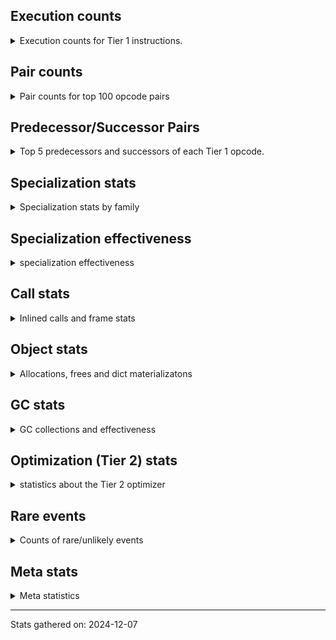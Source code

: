 ## Execution counts

<details>
<summary> Execution counts for Tier 1 instructions. </summary>


The "miss ratio" column shows the percentage of times the instruction
executed that it deoptimized. When this happens, the base unspecialized
instruction is not counted.

<table>
<thead>
<tr>
<th align="left">Name</th>
<th align="right">Base Count</th>
<th align="right">Head Count</th>
<th align="right">Change</th>
</tr>
</thead>
<tbody>
<tr>
<td align="left">LOAD_SUPER_ATTR</td>
<td align="right">6</td>
<td align="right">66</td>
<td align="right">1,000.0%</td>
</tr>
<tr>
<td align="left">LOAD_GLOBAL</td>
<td align="right">574</td>
<td align="right">2,032</td>
<td align="right">254.0%</td>
</tr>
<tr>
<td align="left">CALL_KW</td>
<td align="right">20</td>
<td align="right">60</td>
<td align="right">200.0%</td>
</tr>
<tr>
<td align="left">LOAD_SUPER_ATTR_ATTR</td>
<td align="right">254</td>
<td align="right">126</td>
<td align="right">-50.4%</td>
</tr>
<tr>
<td align="left">STORE_ATTR_SLOT</td>
<td align="right">12,407</td>
<td align="right">6,159</td>
<td align="right">-50.4%</td>
</tr>
<tr>
<td align="left">LOAD_ATTR_METHOD_LAZY_DICT</td>
<td align="right">9,464</td>
<td align="right">4,728</td>
<td align="right">-50.0%</td>
</tr>
<tr>
<td align="left">TO_BOOL_NONE</td>
<td align="right">383,946</td>
<td align="right">191,870</td>
<td align="right">-50.0%</td>
</tr>
<tr>
<td align="left">LOAD_ATTR_NONDESCRIPTOR_WITH_VALUES</td>
<td align="right">1,919</td>
<td align="right">959</td>
<td align="right">-50.0%</td>
</tr>
<tr>
<td align="left">CALL_BOUND_METHOD_EXACT_ARGS</td>
<td align="right">3,967,135</td>
<td align="right">1,982,851</td>
<td align="right">-50.0%</td>
</tr>
<tr>
<td align="left">UNPACK_SEQUENCE_LIST</td>
<td align="right">4,223</td>
<td align="right">2,111</td>
<td align="right">-50.0%</td>
</tr>
<tr>
<td align="left">TO_BOOL_ALWAYS_TRUE</td>
<td align="right">2,349,207</td>
<td align="right">1,174,551</td>
<td align="right">-50.0%</td>
</tr>
<tr>
<td align="left">LOAD_ATTR_SLOT</td>
<td align="right">6,236,801</td>
<td align="right">3,118,339</td>
<td align="right">-50.0%</td>
</tr>
<tr>
<td align="left">BINARY_OP_ADD_UNICODE</td>
<td align="right">2,785,401</td>
<td align="right">1,392,697</td>
<td align="right">-50.0%</td>
</tr>
<tr>
<td align="left">FOR_ITER_GEN</td>
<td align="right">1,106,815</td>
<td align="right">553,407</td>
<td align="right">-50.0%</td>
</tr>
<tr>
<td align="left">CONVERT_VALUE</td>
<td align="right">713,216</td>
<td align="right">356,608</td>
<td align="right">-50.0%</td>
</tr>
<tr>
<td align="left">END_FOR</td>
<td align="right">128</td>
<td align="right">64</td>
<td align="right">-50.0%</td>
</tr>
<tr>
<td align="left">LOAD_ATTR_PROPERTY</td>
<td align="right">3,928,968</td>
<td align="right">1,964,488</td>
<td align="right">-50.0%</td>
</tr>
<tr>
<td align="left">YIELD_VALUE</td>
<td align="right">1,106,692</td>
<td align="right">553,348</td>
<td align="right">-50.0%</td>
</tr>
<tr>
<td align="left">FORMAT_SIMPLE</td>
<td align="right">713,220</td>
<td align="right">356,612</td>
<td align="right">-50.0%</td>
</tr>
<tr>
<td align="left">BUILD_STRING</td>
<td align="right">356,610</td>
<td align="right">178,306</td>
<td align="right">-50.0%</td>
</tr>
<tr>
<td align="left">CALL_KW_PY</td>
<td align="right">399,491</td>
<td align="right">199,747</td>
<td align="right">-50.0%</td>
</tr>
<tr>
<td align="left">LOAD_FAST_CHECK</td>
<td align="right">1,110,029</td>
<td align="right">555,021</td>
<td align="right">-50.0%</td>
</tr>
<tr>
<td align="left">CALL_METHOD_DESCRIPTOR_O</td>
<td align="right">3,211,195</td>
<td align="right">1,605,648</td>
<td align="right">-50.0%</td>
</tr>
<tr>
<td align="left">SWAP</td>
<td align="right">3,538,180</td>
<td align="right">1,769,156</td>
<td align="right">-50.0%</td>
</tr>
<tr>
<td align="left">CALL_METHOD_DESCRIPTOR_NOARGS</td>
<td align="right">1,700,035</td>
<td align="right">850,050</td>
<td align="right">-50.0%</td>
</tr>
<tr>
<td align="left">BUILD_MAP</td>
<td align="right">1,217,587</td>
<td align="right">608,819</td>
<td align="right">-50.0%</td>
</tr>
<tr>
<td align="left">POP_JUMP_IF_TRUE</td>
<td align="right">16,838,514</td>
<td align="right">8,419,633</td>
<td align="right">-50.0%</td>
</tr>
<tr>
<td align="left">CONTAINS_OP_SET</td>
<td align="right">6,090,906</td>
<td align="right">3,045,594</td>
<td align="right">-50.0%</td>
</tr>
<tr>
<td align="left">BINARY_SUBSCR_DICT</td>
<td align="right">16,024,802</td>
<td align="right">8,012,794</td>
<td align="right">-50.0%</td>
</tr>
<tr>
<td align="left">COMPARE_OP_INT</td>
<td align="right">14,927,634</td>
<td align="right">7,464,209</td>
<td align="right">-50.0%</td>
</tr>
<tr>
<td align="left">STORE_SUBSCR_DICT</td>
<td align="right">2,295,164</td>
<td align="right">1,147,644</td>
<td align="right">-50.0%</td>
</tr>
<tr>
<td align="left">STORE_SUBSCR_LIST_INT</td>
<td align="right">717,097</td>
<td align="right">358,569</td>
<td align="right">-50.0%</td>
</tr>
<tr>
<td align="left">POP_JUMP_IF_NONE</td>
<td align="right">2,223,110</td>
<td align="right">1,111,622</td>
<td align="right">-50.0%</td>
</tr>
<tr>
<td align="left">LOAD_ATTR_INSTANCE_VALUE</td>
<td align="right">88,457,150</td>
<td align="right">44,231,354</td>
<td align="right">-50.0%</td>
</tr>
<tr>
<td align="left">CALL_BUILTIN_FAST</td>
<td align="right">508,065</td>
<td align="right">254,049</td>
<td align="right">-50.0%</td>
</tr>
<tr>
<td align="left">CALL_PY_GENERAL</td>
<td align="right">1,631,598</td>
<td align="right">815,853</td>
<td align="right">-50.0%</td>
</tr>
<tr>
<td align="left">COPY</td>
<td align="right">3,448,051</td>
<td align="right">1,724,147</td>
<td align="right">-50.0%</td>
</tr>
<tr>
<td align="left">LOAD_ATTR_METHOD_NO_DICT</td>
<td align="right">10,548,585</td>
<td align="right">5,274,707</td>
<td align="right">-50.0%</td>
</tr>
<tr>
<td align="left">TO_BOOL_BOOL</td>
<td align="right">13,948,202</td>
<td align="right">6,974,697</td>
<td align="right">-50.0%</td>
</tr>
<tr>
<td align="left">TO_BOOL_LIST</td>
<td align="right">6,942,182</td>
<td align="right">3,471,398</td>
<td align="right">-50.0%</td>
</tr>
<tr>
<td align="left">BUILD_LIST</td>
<td align="right">2,972,712</td>
<td align="right">1,486,504</td>
<td align="right">-50.0%</td>
</tr>
<tr>
<td align="left">CALL_METHOD_DESCRIPTOR_FAST</td>
<td align="right">1,732,510</td>
<td align="right">866,377</td>
<td align="right">-50.0%</td>
</tr>
<tr>
<td align="left">LOAD_ATTR_METHOD_WITH_VALUES</td>
<td align="right">10,554,438</td>
<td align="right">5,278,020</td>
<td align="right">-50.0%</td>
</tr>
<tr>
<td align="left">EXIT_INIT_CHECK</td>
<td align="right">358,072</td>
<td align="right">179,064</td>
<td align="right">-50.0%</td>
</tr>
<tr>
<td align="left">CALL_ALLOC_AND_ENTER_INIT</td>
<td align="right">358,072</td>
<td align="right">179,064</td>
<td align="right">-50.0%</td>
</tr>
<tr>
<td align="left">CALL_LEN</td>
<td align="right">2,966,809</td>
<td align="right">1,483,673</td>
<td align="right">-50.0%</td>
</tr>
<tr>
<td align="left">RESUME_CHECK</td>
<td align="right">24,059,982</td>
<td align="right">12,032,200</td>
<td align="right">-50.0%</td>
</tr>
<tr>
<td align="left">LOAD_CONST_IMMORTAL</td>
<td align="right">52,874,125</td>
<td align="right">26,442,243</td>
<td align="right">-50.0%</td>
</tr>
<tr>
<td align="left">LOAD_ATTR_CLASS</td>
<td align="right">142,236</td>
<td align="right">71,132</td>
<td align="right">-50.0%</td>
</tr>
<tr>
<td align="left">BINARY_SUBSCR_LIST_INT</td>
<td align="right">740,883</td>
<td align="right">370,515</td>
<td align="right">-50.0%</td>
</tr>
<tr>
<td align="left">RETURN_VALUE</td>
<td align="right">23,311,563</td>
<td align="right">11,658,117</td>
<td align="right">-50.0%</td>
</tr>
<tr>
<td align="left">TO_BOOL</td>
<td align="right">7,609,966</td>
<td align="right">3,805,765</td>
<td align="right">-50.0%</td>
</tr>
<tr>
<td align="left">JUMP_FORWARD</td>
<td align="right">6,682,681</td>
<td align="right">3,342,072</td>
<td align="right">-50.0%</td>
</tr>
<tr>
<td align="left">STORE_ATTR_INSTANCE_VALUE</td>
<td align="right">13,678,667</td>
<td align="right">6,840,843</td>
<td align="right">-50.0%</td>
</tr>
<tr>
<td align="left">CALL_ISINSTANCE</td>
<td align="right">1,588,622</td>
<td align="right">794,510</td>
<td align="right">-50.0%</td>
</tr>
<tr>
<td align="left">POP_JUMP_IF_FALSE</td>
<td align="right">52,257,448</td>
<td align="right">26,135,398</td>
<td align="right">-50.0%</td>
</tr>
<tr>
<td align="left">LOAD_FAST</td>
<td align="right">182,309,459</td>
<td align="right">91,178,112</td>
<td align="right">-50.0%</td>
</tr>
<tr>
<td align="left">CALL_LIST_APPEND</td>
<td align="right">1,808,604</td>
<td align="right">904,540</td>
<td align="right">-50.0%</td>
</tr>
<tr>
<td align="left">COPY_FREE_VARS</td>
<td align="right">358,754</td>
<td align="right">179,425</td>
<td align="right">-50.0%</td>
</tr>
<tr>
<td align="left">FOR_ITER</td>
<td align="right">1,865,005</td>
<td align="right">932,754</td>
<td align="right">-50.0%</td>
</tr>
<tr>
<td align="left">CALL_NON_PY_GENERAL</td>
<td align="right">1,615,555</td>
<td align="right">808,001</td>
<td align="right">-50.0%</td>
</tr>
<tr>
<td align="left">COMPARE_OP_STR</td>
<td align="right">11,599,444</td>
<td align="right">5,801,675</td>
<td align="right">-50.0%</td>
</tr>
<tr>
<td align="left">LOAD_DEREF</td>
<td align="right">358,787</td>
<td align="right">179,458</td>
<td align="right">-50.0%</td>
</tr>
<tr>
<td align="left">POP_TOP</td>
<td align="right">7,436,783</td>
<td align="right">3,719,914</td>
<td align="right">-50.0%</td>
</tr>
<tr>
<td align="left">LOAD_GLOBAL_BUILTIN</td>
<td align="right">6,763,381</td>
<td align="right">3,383,095</td>
<td align="right">-50.0%</td>
</tr>
<tr>
<td align="left">CALL_PY_EXACT_ARGS</td>
<td align="right">12,357,244</td>
<td align="right">6,181,289</td>
<td align="right">-50.0%</td>
</tr>
<tr>
<td align="left">LOAD_GLOBAL_MODULE</td>
<td align="right">14,326,965</td>
<td align="right">7,166,641</td>
<td align="right">-50.0%</td>
</tr>
<tr>
<td align="left">BINARY_SUBSCR_STR_INT</td>
<td align="right">5,513,618</td>
<td align="right">2,758,034</td>
<td align="right">-50.0%</td>
</tr>
<tr>
<td align="left">POP_JUMP_IF_NOT_NONE</td>
<td align="right">2,410,899</td>
<td align="right">1,206,034</td>
<td align="right">-50.0%</td>
</tr>
<tr>
<td align="left">GET_ITER</td>
<td align="right">1,809,430</td>
<td align="right">905,175</td>
<td align="right">-50.0%</td>
</tr>
<tr>
<td align="left">BINARY_OP_ADD_INT</td>
<td align="right">5,662,790</td>
<td align="right">2,833,030</td>
<td align="right">-50.0%</td>
</tr>
<tr>
<td align="left">INTERPRETER_EXIT</td>
<td align="right">402,693</td>
<td align="right">201,477</td>
<td align="right">-50.0%</td>
</tr>
<tr>
<td align="left">TO_BOOL_INT</td>
<td align="right">409,106</td>
<td align="right">204,690</td>
<td align="right">-50.0%</td>
</tr>
<tr>
<td align="left">BINARY_SUBSCR</td>
<td align="right">5,572,580</td>
<td align="right">2,788,227</td>
<td align="right">-50.0%</td>
</tr>
<tr>
<td align="left">LOAD_CONST</td>
<td align="right">2,101,842</td>
<td align="right">1,051,664</td>
<td align="right">-50.0%</td>
</tr>
<tr>
<td align="left">EXTENDED_ARG</td>
<td align="right">6,150,960</td>
<td align="right">3,077,680</td>
<td align="right">-50.0%</td>
</tr>
<tr>
<td align="left">LOAD_ATTR_MODULE</td>
<td align="right">360,053</td>
<td align="right">180,210</td>
<td align="right">-49.9%</td>
</tr>
<tr>
<td align="left">COMPARE_OP</td>
<td align="right">2,430,393</td>
<td align="right">1,216,540</td>
<td align="right">-49.9%</td>
</tr>
<tr>
<td align="left">FOR_ITER_LIST</td>
<td align="right">1,175,753</td>
<td align="right">588,617</td>
<td align="right">-49.9%</td>
</tr>
<tr>
<td align="left">CALL_BUILTIN_CLASS</td>
<td align="right">1,183,245</td>
<td align="right">592,399</td>
<td align="right">-49.9%</td>
</tr>
<tr>
<td align="left">CALL_METHOD_DESCRIPTOR_FAST_WITH_KEYWORDS</td>
<td align="right">6,281</td>
<td align="right">3,145</td>
<td align="right">-49.9%</td>
</tr>
<tr>
<td align="left">BUILD_TUPLE</td>
<td align="right">1,746,918</td>
<td align="right">874,724</td>
<td align="right">-49.9%</td>
</tr>
<tr>
<td align="left">CONTAINS_OP_DICT</td>
<td align="right">717,073</td>
<td align="right">359,057</td>
<td align="right">-49.9%</td>
</tr>
<tr>
<td align="left">IS_OP</td>
<td align="right">1,702,847</td>
<td align="right">852,734</td>
<td align="right">-49.9%</td>
</tr>
<tr>
<td align="left">BINARY_SLICE</td>
<td align="right">1,000,288</td>
<td align="right">501,088</td>
<td align="right">-49.9%</td>
</tr>
<tr>
<td align="left">CONTAINS_OP</td>
<td align="right">917,766</td>
<td align="right">459,774</td>
<td align="right">-49.9%</td>
</tr>
<tr>
<td align="left">UNPACK_SEQUENCE_TWO_TUPLE</td>
<td align="right">747,944</td>
<td align="right">374,759</td>
<td align="right">-49.9%</td>
</tr>
<tr>
<td align="left">STORE_FAST_STORE_FAST</td>
<td align="right">750,269</td>
<td align="right">375,932</td>
<td align="right">-49.9%</td>
</tr>
<tr>
<td align="left">BINARY_OP</td>
<td align="right">934,339</td>
<td align="right">468,173</td>
<td align="right">-49.9%</td>
</tr>
<tr>
<td align="left">BINARY_OP_SUBTRACT_INT</td>
<td align="right">422,380</td>
<td align="right">211,692</td>
<td align="right">-49.9%</td>
</tr>
<tr>
<td align="left">LOAD_ATTR</td>
<td align="right">5,171,860</td>
<td align="right">2,592,157</td>
<td align="right">-49.9%</td>
</tr>
<tr>
<td align="left">NOP</td>
<td align="right">1,780,240</td>
<td align="right">892,495</td>
<td align="right">-49.9%</td>
</tr>
<tr>
<td align="left">STORE_FAST</td>
<td align="right">44,505,496</td>
<td align="right">22,320,782</td>
<td align="right">-49.8%</td>
</tr>
<tr>
<td align="left">STORE_ATTR</td>
<td align="right">1,151,864</td>
<td align="right">577,784</td>
<td align="right">-49.8%</td>
</tr>
<tr>
<td align="left">MAP_ADD</td>
<td align="right">2,961</td>
<td align="right">1,489</td>
<td align="right">-49.7%</td>
</tr>
<tr>
<td align="left">STORE_FAST_LOAD_FAST</td>
<td align="right">11,074</td>
<td align="right">5,570</td>
<td align="right">-49.7%</td>
</tr>
<tr>
<td align="left">PUSH_NULL</td>
<td align="right">707,864</td>
<td align="right">356,370</td>
<td align="right">-49.7%</td>
</tr>
<tr>
<td align="left">BINARY_SUBSCR_GETITEM</td>
<td align="right">12,377</td>
<td align="right">6,233</td>
<td align="right">-49.6%</td>
</tr>
<tr>
<td align="left">CALL_KW_NON_PY</td>
<td align="right">129</td>
<td align="right">65</td>
<td align="right">-49.6%</td>
</tr>
<tr>
<td align="left">LOAD_FAST_LOAD_FAST</td>
<td align="right">13,411,371</td>
<td align="right">6,770,278</td>
<td align="right">-49.5%</td>
</tr>
<tr>
<td align="left">DICT_MERGE</td>
<td align="right">1,034</td>
<td align="right">522</td>
<td align="right">-49.5%</td>
</tr>
<tr>
<td align="left">CALL_BUILTIN_FAST_WITH_KEYWORDS</td>
<td align="right">8,035</td>
<td align="right">4,067</td>
<td align="right">-49.4%</td>
</tr>
<tr>
<td align="left">JUMP_BACKWARD</td>
<td align="right">10,197,549</td>
<td align="right">5,162,350</td>
<td align="right">-49.4%</td>
</tr>
<tr>
<td align="left">LOAD_SMALL_INT</td>
<td align="right">9,021,265</td>
<td align="right">4,576,143</td>
<td align="right">-49.3%</td>
</tr>
<tr>
<td align="left">CALL_INTRINSIC_1</td>
<td align="right">131</td>
<td align="right">67</td>
<td align="right">-48.9%</td>
</tr>
<tr>
<td align="left">LOAD_SUPER_ATTR_METHOD</td>
<td align="right">131</td>
<td align="right">67</td>
<td align="right">-48.9%</td>
</tr>
<tr>
<td align="left">CALL_TUPLE_1</td>
<td align="right">396</td>
<td align="right">204</td>
<td align="right">-48.5%</td>
</tr>
<tr>
<td align="left">RETURN_GENERATOR</td>
<td align="right">132</td>
<td align="right">68</td>
<td align="right">-48.5%</td>
</tr>
<tr>
<td align="left">LIST_EXTEND</td>
<td align="right">132</td>
<td align="right">68</td>
<td align="right">-48.5%</td>
</tr>
<tr>
<td align="left">UNPACK_SEQUENCE</td>
<td align="right">42</td>
<td align="right">62</td>
<td align="right">47.6%</td>
</tr>
<tr>
<td align="left">TO_BOOL_STR</td>
<td align="right">34,030</td>
<td align="right">17,892</td>
<td align="right">-47.4%</td>
</tr>
<tr>
<td align="left">CALL_FUNCTION_EX</td>
<td align="right">1,099</td>
<td align="right">586</td>
<td align="right">-46.7%</td>
</tr>
<tr>
<td align="left">BINARY_OP_INPLACE_ADD_UNICODE</td>
<td align="right">3,615</td>
<td align="right">1,951</td>
<td align="right">-46.0%</td>
</tr>
<tr>
<td align="left">FOR_ITER_TUPLE</td>
<td align="right">5,439</td>
<td align="right">2,943</td>
<td align="right">-45.9%</td>
</tr>
<tr>
<td align="left">IMPORT_NAME</td>
<td align="right">141</td>
<td align="right">77</td>
<td align="right">-45.4%</td>
</tr>
<tr>
<td align="left">LOAD_FAST_AND_CLEAR</td>
<td align="right">283</td>
<td align="right">155</td>
<td align="right">-45.2%</td>
</tr>
<tr>
<td align="left">IMPORT_FROM</td>
<td align="right">142</td>
<td align="right">78</td>
<td align="right">-45.1%</td>
</tr>
<tr>
<td align="left">CALL_TYPE_1</td>
<td align="right">168</td>
<td align="right">104</td>
<td align="right">-38.1%</td>
</tr>
<tr>
<td align="left">CALL_BUILTIN_O</td>
<td align="right">3,651</td>
<td align="right">2,755</td>
<td align="right">-24.5%</td>
</tr>
<tr>
<td align="left">BINARY_SUBSCR_TUPLE_INT</td>
<td align="right">4,622</td>
<td align="right">3,725</td>
<td align="right">-19.4%</td>
</tr>
<tr>
<td align="left">CALL</td>
<td align="right">4,122</td>
<td align="right">4,861</td>
<td align="right">17.9%</td>
</tr>
<tr>
<td align="left">STORE_DEREF</td>
<td align="right">109</td>
<td align="right">108</td>
<td align="right">-0.9%</td>
</tr>
<tr>
<td align="left">SET_FUNCTION_ATTRIBUTE</td>
<td align="right">110</td>
<td align="right">109</td>
<td align="right">-0.9%</td>
</tr>
<tr>
<td align="left">FOR_ITER_RANGE</td>
<td align="right">127,296</td>
<td align="right">126,212</td>
<td align="right">-0.9%</td>
</tr>
<tr>
<td align="left">MAKE_CELL</td>
<td align="right">120</td>
<td align="right">119</td>
<td align="right">-0.8%</td>
</tr>
<tr>
<td align="left">MAKE_FUNCTION</td>
<td align="right">419</td>
<td align="right">418</td>
<td align="right">-0.2%</td>
</tr>
<tr>
<td align="left">STORE_SUBSCR</td>
<td align="right">124,277</td>
<td align="right">124,397</td>
<td align="right">0.1%</td>
</tr>
<tr>
<td align="left">LIST_APPEND</td>
<td align="right">984</td>
<td align="right">984</td>
<td align="right">0.0%</td>
</tr>
<tr>
<td align="left">STORE_NAME</td>
<td align="right">583</td>
<td align="right">583</td>
<td align="right">0.0%</td>
</tr>
<tr>
<td align="left">LOAD_NAME</td>
<td align="right">326</td>
<td align="right">326</td>
<td align="right">0.0%</td>
</tr>
<tr>
<td align="left">RESUME</td>
<td align="right">218</td>
<td align="right">218</td>
<td align="right">0.0%</td>
</tr>
<tr>
<td align="left">BINARY_OP_SUBTRACT_FLOAT</td>
<td align="right">63</td>
<td align="right">63</td>
<td align="right">0.0%</td>
</tr>
<tr>
<td align="left">LOAD_LOCALS</td>
<td align="right">48</td>
<td align="right">48</td>
<td align="right">0.0%</td>
</tr>
<tr>
<td align="left">CHECK_EXC_MATCH</td>
<td align="right">41</td>
<td align="right">41</td>
<td align="right">0.0%</td>
</tr>
<tr>
<td align="left">POP_EXCEPT</td>
<td align="right">41</td>
<td align="right">41</td>
<td align="right">0.0%</td>
</tr>
<tr>
<td align="left">PUSH_EXC_INFO</td>
<td align="right">41</td>
<td align="right">41</td>
<td align="right">0.0%</td>
</tr>
<tr>
<td align="left">LOAD_ATTR_CLASS_WITH_METACLASS_CHECK</td>
<td align="right">39</td>
<td align="right">39</td>
<td align="right">0.0%</td>
</tr>
<tr>
<td align="left">LOAD_SPECIAL</td>
<td align="right">36</td>
<td align="right">36</td>
<td align="right">0.0%</td>
</tr>
<tr>
<td align="left">UNPACK_SEQUENCE_TUPLE</td>
<td align="right">33</td>
<td align="right">33</td>
<td align="right">0.0%</td>
</tr>
<tr>
<td align="left">LOAD_BUILD_CLASS</td>
<td align="right">32</td>
<td align="right">32</td>
<td align="right">0.0%</td>
</tr>
<tr>
<td align="left">UNARY_NOT</td>
<td align="right">31</td>
<td align="right">31</td>
<td align="right">0.0%</td>
</tr>
<tr>
<td align="left">BINARY_OP_MULTIPLY_INT</td>
<td align="right">30</td>
<td align="right">30</td>
<td align="right">0.0%</td>
</tr>
<tr>
<td align="left">LOAD_FROM_DICT_OR_DEREF</td>
<td align="right">16</td>
<td align="right">16</td>
<td align="right">0.0%</td>
</tr>
<tr>
<td align="left">JUMP_BACKWARD_NO_INTERRUPT</td>
<td align="right">10</td>
<td align="right">10</td>
<td align="right">0.0%</td>
</tr>
<tr>
<td align="left">UNARY_NEGATIVE</td>
<td align="right">9</td>
<td align="right">9</td>
<td align="right">0.0%</td>
</tr>
<tr>
<td align="left">UNARY_INVERT</td>
<td align="right">8</td>
<td align="right">8</td>
<td align="right">0.0%</td>
</tr>
<tr>
<td align="left">CALL_STR_1</td>
<td align="right">6</td>
<td align="right">6</td>
<td align="right">0.0%</td>
</tr>
<tr>
<td align="left">DELETE_SUBSCR</td>
<td align="right">2</td>
<td align="right">2</td>
<td align="right">0.0%</td>
</tr>
<tr>
<td align="left">COMPARE_OP_FLOAT</td>
<td align="right">2</td>
<td align="right">2</td>
<td align="right">0.0%</td>
</tr>
<tr>
<td align="left">DICT_UPDATE</td>
<td align="right">1</td>
<td align="right">1</td>
<td align="right">0.0%</td>
</tr>
</tbody>
</table>


</details>

## Pair counts

<details>
<summary> Pair counts for top 100 opcode pairs </summary>


Pairs of specialized operations that deoptimize and are then followed by
the corresponding unspecialized instruction are not counted as pairs.

Not included in comparative output.


</details>

## Predecessor/Successor Pairs

<details>
<summary> Top 5 predecessors and successors of each Tier 1 opcode. </summary>


This does not include the unspecialized instructions that occur after a
specialized instruction deoptimizes.

Not included in comparative output.


</details>

## Specialization stats

<details>
<summary> Specialization stats by family </summary>

### BINARY_OP

<details>
<summary> specialization stats for BINARY_OP family </summary>

<table>
<thead>
<tr>
<th align="left">Kind</th>
<th align="right">Base Count</th>
<th align="right">Base Ratio</th>
<th align="right">Head Count</th>
<th align="right">Head Ratio</th>
<th align="right">Change</th>
</tr>
</thead>
<tbody>
<tr>
<td align="left">
hit
<details>
<summary>ⓘ</summary>

Specialized instructions that complete.
</details>
</td>
<td align="right">8,874,279</td>
<td align="right">90.5%</td>
<td align="right">4,439,463</td>
<td align="right">90.5%</td>
<td align="right">-50.0%</td>
</tr>
<tr>
<td align="left">
deferred
<details>
<summary>ⓘ</summary>

Lists the number of "deferred" (i.e. not specialized) instructions executed.
</details>
</td>
<td align="right">933,799</td>
<td align="right">9.5%</td>
<td align="right">467,686</td>
<td align="right">9.5%</td>
<td align="right">-49.9%</td>
</tr>
</tbody>
</table>

<table>
<thead>
<tr>
<th align="left">Success</th>
<th align="right">Base Count</th>
<th align="right">Base Ratio</th>
<th align="right">Head Count</th>
<th align="right">Head Ratio</th>
<th align="right">Change</th>
</tr>
</thead>
<tbody>
<tr>
<td align="left">Success</td>
<td align="right">69</td>
<td align="right">12.8%</td>
<td align="right">128</td>
<td align="right">26.3%</td>
<td align="right">85.5%</td>
</tr>
<tr>
<td align="left">Failure</td>
<td align="right">471</td>
<td align="right">87.2%</td>
<td align="right">359</td>
<td align="right">73.7%</td>
<td align="right">-23.8%</td>
</tr>
</tbody>
</table>

<table>
<thead>
<tr>
<th align="left">Failure kind</th>
<th align="right">Base Count</th>
<th align="right">Base Ratio</th>
<th align="right">Head Count</th>
<th align="right">Head Ratio</th>
<th align="right">Change</th>
</tr>
</thead>
<tbody>
<tr>
<td align="left">or</td>
<td align="right">24</td>
<td align="right">5.1%</td>
<td align="right">44</td>
<td align="right">12.3%</td>
<td align="right">83.3%</td>
</tr>
<tr>
<td align="left">xor</td>
<td align="right">244</td>
<td align="right">51.8%</td>
<td align="right">137</td>
<td align="right">38.2%</td>
<td align="right">-43.9%</td>
</tr>
<tr>
<td align="left">multiply different types</td>
<td align="right">93</td>
<td align="right">19.7%</td>
<td align="right">71</td>
<td align="right">19.8%</td>
<td align="right">-23.7%</td>
</tr>
<tr>
<td align="left">remainder</td>
<td align="right">52</td>
<td align="right">11.0%</td>
<td align="right">50</td>
<td align="right">13.9%</td>
<td align="right">-3.8%</td>
</tr>
<tr>
<td align="left">add other</td>
<td align="right">48</td>
<td align="right">10.2%</td>
<td align="right">47</td>
<td align="right">13.1%</td>
<td align="right">-2.1%</td>
</tr>
<tr>
<td align="left">add different types</td>
<td align="right">4</td>
<td align="right">0.8%</td>
<td align="right">4</td>
<td align="right">1.1%</td>
<td align="right">0.0%</td>
</tr>
<tr>
<td align="left">floor divide</td>
<td align="right">4</td>
<td align="right">0.8%</td>
<td align="right">4</td>
<td align="right">1.1%</td>
<td align="right">0.0%</td>
</tr>
<tr>
<td align="left">and int</td>
<td align="right">2</td>
<td align="right">0.4%</td>
<td align="right">2</td>
<td align="right">0.6%</td>
<td align="right">0.0%</td>
</tr>
</tbody>
</table>


</details>

### BINARY_SLICE

<details>
<summary> specialization stats for BINARY_SLICE family </summary>

<table>
<thead>
<tr>
<th align="left">Kind</th>
<th align="right">Base Count</th>
<th align="right">Base Ratio</th>
<th align="right">Head Count</th>
<th align="right">Head Ratio</th>
<th align="right">Change</th>
</tr>
</thead>
<tbody>
<tr>
<td align="left">
deferred
<details>
<summary>ⓘ</summary>

Lists the number of "deferred" (i.e. not specialized) instructions executed.
</details>
</td>
<td align="right">1,000,288</td>
<td align="right">100.0%</td>
<td align="right">501,088</td>
<td align="right">100.0%</td>
<td align="right">-49.9%</td>
</tr>
</tbody>
</table>


</details>

### BINARY_SUBSCR

<details>
<summary> specialization stats for BINARY_SUBSCR family </summary>

<table>
<thead>
<tr>
<th align="left">Kind</th>
<th align="right">Base Count</th>
<th align="right">Base Ratio</th>
<th align="right">Head Count</th>
<th align="right">Head Ratio</th>
<th align="right">Change</th>
</tr>
</thead>
<tbody>
<tr>
<td align="left">
deferred
<details>
<summary>ⓘ</summary>

Lists the number of "deferred" (i.e. not specialized) instructions executed.
</details>
</td>
<td align="right">5,569,885</td>
<td align="right">20.0%</td>
<td align="right">2,785,157</td>
<td align="right">20.0%</td>
<td align="right">-50.0%</td>
</tr>
<tr>
<td align="left">
hit
<details>
<summary>ⓘ</summary>

Specialized instructions that complete.
</details>
</td>
<td align="right">22,294,469</td>
<td align="right">80.0%</td>
<td align="right">11,149,596</td>
<td align="right">80.0%</td>
<td align="right">-50.0%</td>
</tr>
<tr>
<td align="left">
miss
<details>
<summary>ⓘ</summary>

Specialized instructions that deopt.
</details>
</td>
<td align="right">1,833</td>
<td align="right">0.0%</td>
<td align="right">1,705</td>
<td align="right">0.0%</td>
<td align="right">-7.0%</td>
</tr>
</tbody>
</table>

<table>
<thead>
<tr>
<th align="left">Success</th>
<th align="right">Base Count</th>
<th align="right">Base Ratio</th>
<th align="right">Head Count</th>
<th align="right">Head Ratio</th>
<th align="right">Change</th>
</tr>
</thead>
<tbody>
<tr>
<td align="left">Success</td>
<td align="right">232</td>
<td align="right">8.5%</td>
<td align="right">1,192</td>
<td align="right">38.5%</td>
<td align="right">413.8%</td>
</tr>
<tr>
<td align="left">Failure</td>
<td align="right">2,492</td>
<td align="right">91.5%</td>
<td align="right">1,907</td>
<td align="right">61.5%</td>
<td align="right">-23.5%</td>
</tr>
</tbody>
</table>

<table>
<thead>
<tr>
<th align="left">Failure kind</th>
<th align="right">Base Count</th>
<th align="right">Base Ratio</th>
<th align="right">Head Count</th>
<th align="right">Head Ratio</th>
<th align="right">Change</th>
</tr>
</thead>
<tbody>
<tr>
<td align="left">buffer int</td>
<td align="right">337</td>
<td align="right">13.5%</td>
<td align="right">228</td>
<td align="right">12.0%</td>
<td align="right">-32.3%</td>
</tr>
<tr>
<td align="left">out of range</td>
<td align="right">1,735</td>
<td align="right">69.6%</td>
<td align="right">1,310</td>
<td align="right">68.7%</td>
<td align="right">-24.5%</td>
</tr>
<tr>
<td align="left">list slice</td>
<td align="right">192</td>
<td align="right">7.7%</td>
<td align="right">167</td>
<td align="right">8.8%</td>
<td align="right">-13.0%</td>
</tr>
<tr>
<td align="left">buffer slice</td>
<td align="right">221</td>
<td align="right">8.9%</td>
<td align="right">195</td>
<td align="right">10.2%</td>
<td align="right">-11.8%</td>
</tr>
<tr>
<td align="left">string slice</td>
<td align="right">6</td>
<td align="right">0.2%</td>
<td align="right">6</td>
<td align="right">0.3%</td>
<td align="right">0.0%</td>
</tr>
<tr>
<td align="left">other</td>
<td align="right">1</td>
<td align="right">0.0%</td>
<td align="right">1</td>
<td align="right">0.1%</td>
<td align="right">0.0%</td>
</tr>
</tbody>
</table>


</details>

### CALL

<details>
<summary> specialization stats for CALL family </summary>

<table>
<thead>
<tr>
<th align="left">Kind</th>
<th align="right">Base Count</th>
<th align="right">Base Ratio</th>
<th align="right">Head Count</th>
<th align="right">Head Ratio</th>
<th align="right">Change</th>
</tr>
</thead>
<tbody>
<tr>
<td align="left">
hit
<details>
<summary>ⓘ</summary>

Specialized instructions that complete.
</details>
</td>
<td align="right">29,539,094</td>
<td align="right">83.5%</td>
<td align="right">14,770,843</td>
<td align="right">83.5%</td>
<td align="right">-50.0%</td>
</tr>
<tr>
<td align="left">
miss
<details>
<summary>ⓘ</summary>

Specialized instructions that deopt.
</details>
</td>
<td align="right">5,828,114</td>
<td align="right">16.5%</td>
<td align="right">2,916,739</td>
<td align="right">16.5%</td>
<td align="right">-50.0%</td>
</tr>
<tr>
<td align="left">
deferred
<details>
<summary>ⓘ</summary>

Lists the number of "deferred" (i.e. not specialized) instructions executed.
</details>
</td>
<td align="right">3,440</td>
<td align="right">0.0%</td>
<td align="right">1,964</td>
<td align="right">0.0%</td>
<td align="right">-42.9%</td>
</tr>
</tbody>
</table>

<table>
<thead>
<tr>
<th align="left">Success</th>
<th align="right">Base Count</th>
<th align="right">Base Ratio</th>
<th align="right">Head Count</th>
<th align="right">Head Ratio</th>
<th align="right">Change</th>
</tr>
</thead>
<tbody>
<tr>
<td align="left">Success</td>
<td align="right">110,595</td>
<td align="right">100.0%</td>
<td align="right">57,897</td>
<td align="right">99.9%</td>
<td align="right">-47.6%</td>
</tr>
<tr>
<td align="left">Failure</td>
<td align="right">46</td>
<td align="right">0.0%</td>
<td align="right">45</td>
<td align="right">0.1%</td>
<td align="right">-2.2%</td>
</tr>
</tbody>
</table>

<table>
<thead>
<tr>
<th align="left">Failure kind</th>
<th align="right">Base Count</th>
<th align="right">Base Ratio</th>
<th align="right">Head Count</th>
<th align="right">Head Ratio</th>
<th align="right">Change</th>
</tr>
</thead>
<tbody>
<tr>
<td align="left">out of versions</td>
<td align="right">46</td>
<td align="right">100.0%</td>
<td align="right">45</td>
<td align="right">100.0%</td>
<td align="right">-2.2%</td>
</tr>
<tr>
<td align="left">init not inline values</td>
<td align="right">46</td>
<td align="right">100.0%</td>
<td align="right">45</td>
<td align="right">100.0%</td>
<td align="right">-2.2%</td>
</tr>
</tbody>
</table>


</details>

### CALL_KW

<details>
<summary> specialization stats for CALL_KW family </summary>

<table>
<thead>
<tr>
<th align="left">Kind</th>
<th align="right">Base Count</th>
<th align="right">Base Ratio</th>
<th align="right">Head Count</th>
<th align="right">Head Ratio</th>
<th align="right">Change</th>
</tr>
</thead>
<tbody>
<tr>
<td align="left">
deferred
<details>
<summary>ⓘ</summary>

Lists the number of "deferred" (i.e. not specialized) instructions executed.
</details>
</td>
<td align="right">10</td>
<td align="right">50.0%</td>
<td align="right">10</td>
<td align="right">16.7%</td>
<td align="right">0.0%</td>
</tr>
</tbody>
</table>


</details>

### COMPARE_OP

<details>
<summary> specialization stats for COMPARE_OP family </summary>

<table>
<thead>
<tr>
<th align="left">Kind</th>
<th align="right">Base Count</th>
<th align="right">Base Ratio</th>
<th align="right">Head Count</th>
<th align="right">Head Ratio</th>
<th align="right">Change</th>
</tr>
</thead>
<tbody>
<tr>
<td align="left">
miss
<details>
<summary>ⓘ</summary>

Specialized instructions that deopt.
</details>
</td>
<td align="right">15,214</td>
<td align="right">0.1%</td>
<td align="right">7,579</td>
<td align="right">0.1%</td>
<td align="right">-50.2%</td>
</tr>
<tr>
<td align="left">
hit
<details>
<summary>ⓘ</summary>

Specialized instructions that complete.
</details>
</td>
<td align="right">26,511,866</td>
<td align="right">91.6%</td>
<td align="right">13,258,307</td>
<td align="right">91.5%</td>
<td align="right">-50.0%</td>
</tr>
<tr>
<td align="left">
deferred
<details>
<summary>ⓘ</summary>

Lists the number of "deferred" (i.e. not specialized) instructions executed.
</details>
</td>
<td align="right">2,428,711</td>
<td align="right">8.4%</td>
<td align="right">1,214,939</td>
<td align="right">8.4%</td>
<td align="right">-50.0%</td>
</tr>
</tbody>
</table>

<table>
<thead>
<tr>
<th align="left">Success</th>
<th align="right">Base Count</th>
<th align="right">Base Ratio</th>
<th align="right">Head Count</th>
<th align="right">Head Ratio</th>
<th align="right">Change</th>
</tr>
</thead>
<tbody>
<tr>
<td align="left">Success</td>
<td align="right">425</td>
<td align="right">21.7%</td>
<td align="right">596</td>
<td align="right">34.5%</td>
<td align="right">40.2%</td>
</tr>
<tr>
<td align="left">Failure</td>
<td align="right">1,535</td>
<td align="right">78.3%</td>
<td align="right">1,134</td>
<td align="right">65.5%</td>
<td align="right">-26.1%</td>
</tr>
</tbody>
</table>

<table>
<thead>
<tr>
<th align="left">Failure kind</th>
<th align="right">Base Count</th>
<th align="right">Base Ratio</th>
<th align="right">Head Count</th>
<th align="right">Head Ratio</th>
<th align="right">Change</th>
</tr>
</thead>
<tbody>
<tr>
<td align="left">tuple</td>
<td align="right">378</td>
<td align="right">24.6%</td>
<td align="right">207</td>
<td align="right">18.3%</td>
<td align="right">-45.2%</td>
</tr>
<tr>
<td align="left">long float</td>
<td align="right">92</td>
<td align="right">6.0%</td>
<td align="right">70</td>
<td align="right">6.2%</td>
<td align="right">-23.9%</td>
</tr>
<tr>
<td align="left">different types</td>
<td align="right">682</td>
<td align="right">44.4%</td>
<td align="right">524</td>
<td align="right">46.2%</td>
<td align="right">-23.2%</td>
</tr>
<tr>
<td align="left">bytes</td>
<td align="right">200</td>
<td align="right">13.0%</td>
<td align="right">154</td>
<td align="right">13.6%</td>
<td align="right">-23.0%</td>
</tr>
<tr>
<td align="left">baseobject</td>
<td align="right">177</td>
<td align="right">11.5%</td>
<td align="right">173</td>
<td align="right">15.3%</td>
<td align="right">-2.3%</td>
</tr>
<tr>
<td align="left">other</td>
<td align="right">6</td>
<td align="right">0.4%</td>
<td align="right">6</td>
<td align="right">0.5%</td>
<td align="right">0.0%</td>
</tr>
</tbody>
</table>


</details>

### CONTAINS_OP

<details>
<summary> specialization stats for CONTAINS_OP family </summary>

<table>
<thead>
<tr>
<th align="left">Kind</th>
<th align="right">Base Count</th>
<th align="right">Base Ratio</th>
<th align="right">Head Count</th>
<th align="right">Head Ratio</th>
<th align="right">Change</th>
</tr>
</thead>
<tbody>
<tr>
<td align="left">
hit
<details>
<summary>ⓘ</summary>

Specialized instructions that complete.
</details>
</td>
<td align="right">6,807,979</td>
<td align="right">88.1%</td>
<td align="right">3,404,651</td>
<td align="right">88.1%</td>
<td align="right">-50.0%</td>
</tr>
<tr>
<td align="left">
deferred
<details>
<summary>ⓘ</summary>

Lists the number of "deferred" (i.e. not specialized) instructions executed.
</details>
</td>
<td align="right">916,901</td>
<td align="right">11.9%</td>
<td align="right">458,789</td>
<td align="right">11.9%</td>
<td align="right">-50.0%</td>
</tr>
</tbody>
</table>

<table>
<thead>
<tr>
<th align="left">Success</th>
<th align="right">Base Count</th>
<th align="right">Base Ratio</th>
<th align="right">Head Count</th>
<th align="right">Head Ratio</th>
<th align="right">Change</th>
</tr>
</thead>
<tbody>
<tr>
<td align="left">Success</td>
<td align="right">46</td>
<td align="right">5.3%</td>
<td align="right">246</td>
<td align="right">25.0%</td>
<td align="right">434.8%</td>
</tr>
<tr>
<td align="left">Failure</td>
<td align="right">819</td>
<td align="right">94.7%</td>
<td align="right">739</td>
<td align="right">75.0%</td>
<td align="right">-9.8%</td>
</tr>
</tbody>
</table>

<table>
<thead>
<tr>
<th align="left">Failure kind</th>
<th align="right">Base Count</th>
<th align="right">Base Ratio</th>
<th align="right">Head Count</th>
<th align="right">Head Ratio</th>
<th align="right">Change</th>
</tr>
</thead>
<tbody>
<tr>
<td align="left">list</td>
<td align="right">271</td>
<td align="right">33.1%</td>
<td align="right">225</td>
<td align="right">30.4%</td>
<td align="right">-17.0%</td>
</tr>
<tr>
<td align="left">tuple</td>
<td align="right">479</td>
<td align="right">58.5%</td>
<td align="right">447</td>
<td align="right">60.5%</td>
<td align="right">-6.7%</td>
</tr>
<tr>
<td align="left">other</td>
<td align="right">68</td>
<td align="right">8.3%</td>
<td align="right">66</td>
<td align="right">8.9%</td>
<td align="right">-2.9%</td>
</tr>
<tr>
<td align="left">str</td>
<td align="right">1</td>
<td align="right">0.1%</td>
<td align="right">1</td>
<td align="right">0.1%</td>
<td align="right">0.0%</td>
</tr>
</tbody>
</table>


</details>

### FOR_ITER

<details>
<summary> specialization stats for FOR_ITER family </summary>

<table>
<thead>
<tr>
<th align="left">Kind</th>
<th align="right">Base Count</th>
<th align="right">Base Ratio</th>
<th align="right">Head Count</th>
<th align="right">Head Ratio</th>
<th align="right">Change</th>
</tr>
</thead>
<tbody>
<tr>
<td align="left">
deferred
<details>
<summary>ⓘ</summary>

Lists the number of "deferred" (i.e. not specialized) instructions executed.
</details>
</td>
<td align="right">1,864,368</td>
<td align="right">43.6%</td>
<td align="right">932,334</td>
<td align="right">42.3%</td>
<td align="right">-50.0%</td>
</tr>
<tr>
<td align="left">
hit
<details>
<summary>ⓘ</summary>

Specialized instructions that complete.
</details>
</td>
<td align="right">2,415,291</td>
<td align="right">56.4%</td>
<td align="right">1,271,167</td>
<td align="right">57.7%</td>
<td align="right">-47.4%</td>
</tr>
<tr>
<td align="left">
miss
<details>
<summary>ⓘ</summary>

Specialized instructions that deopt.
</details>
</td>
<td align="right">12</td>
<td align="right">0.0%</td>
<td align="right">12</td>
<td align="right">0.0%</td>
<td align="right">0.0%</td>
</tr>
</tbody>
</table>

<table>
<thead>
<tr>
<th align="left">Success</th>
<th align="right">Base Count</th>
<th align="right">Base Ratio</th>
<th align="right">Head Count</th>
<th align="right">Head Ratio</th>
<th align="right">Change</th>
</tr>
</thead>
<tbody>
<tr>
<td align="left">Failure</td>
<td align="right">619</td>
<td align="right">97.2%</td>
<td align="right">403</td>
<td align="right">96.0%</td>
<td align="right">-34.9%</td>
</tr>
<tr>
<td align="left">Success</td>
<td align="right">18</td>
<td align="right">2.8%</td>
<td align="right">17</td>
<td align="right">4.0%</td>
<td align="right">-5.6%</td>
</tr>
</tbody>
</table>

<table>
<thead>
<tr>
<th align="left">Failure kind</th>
<th align="right">Base Count</th>
<th align="right">Base Ratio</th>
<th align="right">Head Count</th>
<th align="right">Head Ratio</th>
<th align="right">Change</th>
</tr>
</thead>
<tbody>
<tr>
<td align="left">other</td>
<td align="right">23</td>
<td align="right">3.7%</td>
<td align="right">43</td>
<td align="right">10.7%</td>
<td align="right">87.0%</td>
</tr>
<tr>
<td align="left">reversed list</td>
<td align="right">380</td>
<td align="right">61.4%</td>
<td align="right">209</td>
<td align="right">51.9%</td>
<td align="right">-45.0%</td>
</tr>
<tr>
<td align="left">dict items</td>
<td align="right">206</td>
<td align="right">33.3%</td>
<td align="right">141</td>
<td align="right">35.0%</td>
<td align="right">-31.6%</td>
</tr>
<tr>
<td align="left">set</td>
<td align="right">8</td>
<td align="right">1.3%</td>
<td align="right">8</td>
<td align="right">2.0%</td>
<td align="right">0.0%</td>
</tr>
<tr>
<td align="left">dict values</td>
<td align="right">1</td>
<td align="right">0.2%</td>
<td align="right">1</td>
<td align="right">0.2%</td>
<td align="right">0.0%</td>
</tr>
<tr>
<td align="left">seq iter</td>
<td align="right">1</td>
<td align="right">0.2%</td>
<td align="right">1</td>
<td align="right">0.2%</td>
<td align="right">0.0%</td>
</tr>
</tbody>
</table>


</details>

### LOAD_ATTR

<details>
<summary> specialization stats for LOAD_ATTR family </summary>

<table>
<thead>
<tr>
<th align="left">Kind</th>
<th align="right">Base Count</th>
<th align="right">Base Ratio</th>
<th align="right">Head Count</th>
<th align="right">Head Ratio</th>
<th align="right">Change</th>
</tr>
</thead>
<tbody>
<tr>
<td align="left">
miss
<details>
<summary>ⓘ</summary>

Specialized instructions that deopt.
</details>
</td>
<td align="right">19,114</td>
<td align="right">0.0%</td>
<td align="right">7,840</td>
<td align="right">0.0%</td>
<td align="right">-59.0%</td>
</tr>
<tr>
<td align="left">
hit
<details>
<summary>ⓘ</summary>

Specialized instructions that complete.
</details>
</td>
<td align="right">120,220,539</td>
<td align="right">95.9%</td>
<td align="right">60,116,136</td>
<td align="right">95.9%</td>
<td align="right">-50.0%</td>
</tr>
<tr>
<td align="left">
deferred
<details>
<summary>ⓘ</summary>

Lists the number of "deferred" (i.e. not specialized) instructions executed.
</details>
</td>
<td align="right">5,167,037</td>
<td align="right">4.1%</td>
<td align="right">2,584,124</td>
<td align="right">4.1%</td>
<td align="right">-50.0%</td>
</tr>
<tr>
<td align="left">
deopt
<details>
<summary>ⓘ</summary>

Specialized instructions that deopt.
</details>
</td>
<td align="right">2</td>
<td align="right">0.0%</td>
<td align="right">2</td>
<td align="right">0.0%</td>
<td align="right">0.0%</td>
</tr>
</tbody>
</table>

<table>
<thead>
<tr>
<th align="left">Success</th>
<th align="right">Base Count</th>
<th align="right">Base Ratio</th>
<th align="right">Head Count</th>
<th align="right">Head Ratio</th>
<th align="right">Change</th>
</tr>
</thead>
<tbody>
<tr>
<td align="left">Success</td>
<td align="right">1,479</td>
<td align="right">29.1%</td>
<td align="right">5,340</td>
<td align="right">66.1%</td>
<td align="right">261.1%</td>
</tr>
<tr>
<td align="left">Failure</td>
<td align="right">3,605</td>
<td align="right">70.9%</td>
<td align="right">2,744</td>
<td align="right">33.9%</td>
<td align="right">-23.9%</td>
</tr>
</tbody>
</table>

<table>
<thead>
<tr>
<th align="left">Failure kind</th>
<th align="right">Base Count</th>
<th align="right">Base Ratio</th>
<th align="right">Head Count</th>
<th align="right">Head Ratio</th>
<th align="right">Change</th>
</tr>
</thead>
<tbody>
<tr>
<td align="left">overriding descriptor</td>
<td align="right">392</td>
<td align="right">10.9%</td>
<td align="right">282</td>
<td align="right">10.3%</td>
<td align="right">-28.1%</td>
</tr>
<tr>
<td align="left">method</td>
<td align="right">2,402</td>
<td align="right">66.6%</td>
<td align="right">1,813</td>
<td align="right">66.1%</td>
<td align="right">-24.5%</td>
</tr>
<tr>
<td align="left">mutable class</td>
<td align="right">184</td>
<td align="right">5.1%</td>
<td align="right">140</td>
<td align="right">5.1%</td>
<td align="right">-23.9%</td>
</tr>
<tr>
<td align="left">not managed dict</td>
<td align="right">267</td>
<td align="right">7.4%</td>
<td align="right">241</td>
<td align="right">8.8%</td>
<td align="right">-9.7%</td>
</tr>
<tr>
<td align="left">module attr not found</td>
<td align="right">22</td>
<td align="right">0.6%</td>
<td align="right">21</td>
<td align="right">0.8%</td>
<td align="right">-4.5%</td>
</tr>
<tr>
<td align="left">metaclass attribute</td>
<td align="right">22</td>
<td align="right">0.6%</td>
<td align="right">21</td>
<td align="right">0.8%</td>
<td align="right">-4.5%</td>
</tr>
</tbody>
</table>


</details>

### LOAD_GLOBAL

<details>
<summary> specialization stats for LOAD_GLOBAL family </summary>

<table>
<thead>
<tr>
<th align="left">Kind</th>
<th align="right">Base Count</th>
<th align="right">Base Ratio</th>
<th align="right">Head Count</th>
<th align="right">Head Ratio</th>
<th align="right">Change</th>
</tr>
</thead>
<tbody>
<tr>
<td align="left">
miss
<details>
<summary>ⓘ</summary>

Specialized instructions that deopt.
</details>
</td>
<td align="right">1,152</td>
<td align="right">0.0%</td>
<td align="right">576</td>
<td align="right">0.0%</td>
<td align="right">-50.0%</td>
</tr>
<tr>
<td align="left">
hit
<details>
<summary>ⓘ</summary>

Specialized instructions that complete.
</details>
</td>
<td align="right">21,089,194</td>
<td align="right">100.0%</td>
<td align="right">10,549,160</td>
<td align="right">100.0%</td>
<td align="right">-50.0%</td>
</tr>
<tr>
<td align="left">
deferred
<details>
<summary>ⓘ</summary>

Lists the number of "deferred" (i.e. not specialized) instructions executed.
</details>
</td>
<td align="right">244</td>
<td align="right">0.0%</td>
<td align="right">243</td>
<td align="right">0.0%</td>
<td align="right">-0.4%</td>
</tr>
</tbody>
</table>

<table>
<thead>
<tr>
<th align="left">Success</th>
<th align="right">Base Count</th>
<th align="right">Base Ratio</th>
<th align="right">Head Count</th>
<th align="right">Head Ratio</th>
<th align="right">Change</th>
</tr>
</thead>
<tbody>
<tr>
<td align="left">Success</td>
<td align="right">330</td>
<td align="right">100.0%</td>
<td align="right">1,789</td>
<td align="right">100.0%</td>
<td align="right">442.1%</td>
</tr>
<tr>
<td align="left">Failure</td>
<td align="right">0</td>
<td align="right">0.0%</td>
<td align="right">0</td>
<td align="right">0.0%</td>
<td align="right"></td>
</tr>
</tbody>
</table>


</details>

### LOAD_SUPER_ATTR

<details>
<summary> specialization stats for LOAD_SUPER_ATTR family </summary>

<table>
<thead>
<tr>
<th align="left">Kind</th>
<th align="right">Base Count</th>
<th align="right">Base Ratio</th>
<th align="right">Head Count</th>
<th align="right">Head Ratio</th>
<th align="right">Change</th>
</tr>
</thead>
<tbody>
<tr>
<td align="left">
hit
<details>
<summary>ⓘ</summary>

Specialized instructions that complete.
</details>
</td>
<td align="right">385</td>
<td align="right">98.5%</td>
<td align="right">193</td>
<td align="right">74.5%</td>
<td align="right">-49.9%</td>
</tr>
<tr>
<td align="left">
deferred
<details>
<summary>ⓘ</summary>

Lists the number of "deferred" (i.e. not specialized) instructions executed.
</details>
</td>
<td align="right">3</td>
<td align="right">0.8%</td>
<td align="right">3</td>
<td align="right">1.2%</td>
<td align="right">0.0%</td>
</tr>
</tbody>
</table>

<table>
<thead>
<tr>
<th align="left">Success</th>
<th align="right">Base Count</th>
<th align="right">Base Ratio</th>
<th align="right">Head Count</th>
<th align="right">Head Ratio</th>
<th align="right">Change</th>
</tr>
</thead>
<tbody>
<tr>
<td align="left">Success</td>
<td align="right">3</td>
<td align="right">100.0%</td>
<td align="right">63</td>
<td align="right">100.0%</td>
<td align="right">2,000.0%</td>
</tr>
<tr>
<td align="left">Failure</td>
<td align="right">0</td>
<td align="right">0.0%</td>
<td align="right">0</td>
<td align="right">0.0%</td>
<td align="right"></td>
</tr>
</tbody>
</table>


</details>

### STORE_ATTR

<details>
<summary> specialization stats for STORE_ATTR family </summary>

<table>
<thead>
<tr>
<th align="left">Kind</th>
<th align="right">Base Count</th>
<th align="right">Base Ratio</th>
<th align="right">Head Count</th>
<th align="right">Head Ratio</th>
<th align="right">Change</th>
</tr>
</thead>
<tbody>
<tr>
<td align="left">
deferred
<details>
<summary>ⓘ</summary>

Lists the number of "deferred" (i.e. not specialized) instructions executed.
</details>
</td>
<td align="right">1,150,942</td>
<td align="right">7.8%</td>
<td align="right">575,582</td>
<td align="right">7.8%</td>
<td align="right">-50.0%</td>
</tr>
<tr>
<td align="left">
hit
<details>
<summary>ⓘ</summary>

Specialized instructions that complete.
</details>
</td>
<td align="right">13,676,359</td>
<td align="right">92.1%</td>
<td align="right">6,839,539</td>
<td align="right">92.1%</td>
<td align="right">-50.0%</td>
</tr>
<tr>
<td align="left">
miss
<details>
<summary>ⓘ</summary>

Specialized instructions that deopt.
</details>
</td>
<td align="right">14,715</td>
<td align="right">0.1%</td>
<td align="right">7,463</td>
<td align="right">0.1%</td>
<td align="right">-49.3%</td>
</tr>
</tbody>
</table>

<table>
<thead>
<tr>
<th align="left">Success</th>
<th align="right">Base Count</th>
<th align="right">Base Ratio</th>
<th align="right">Head Count</th>
<th align="right">Head Ratio</th>
<th align="right">Change</th>
</tr>
</thead>
<tbody>
<tr>
<td align="left">Success</td>
<td align="right">434</td>
<td align="right">36.8%</td>
<td align="right">1,666</td>
<td align="right">72.7%</td>
<td align="right">283.9%</td>
</tr>
<tr>
<td align="left">Failure</td>
<td align="right">746</td>
<td align="right">63.2%</td>
<td align="right">626</td>
<td align="right">27.3%</td>
<td align="right">-16.1%</td>
</tr>
</tbody>
</table>

<table>
<thead>
<tr>
<th align="left">Failure kind</th>
<th align="right">Base Count</th>
<th align="right">Base Ratio</th>
<th align="right">Head Count</th>
<th align="right">Head Ratio</th>
<th align="right">Change</th>
</tr>
</thead>
<tbody>
<tr>
<td align="left">overriding descriptor</td>
<td align="right">317</td>
<td align="right">42.5%</td>
<td align="right">249</td>
<td align="right">39.8%</td>
<td align="right">-21.5%</td>
</tr>
<tr>
<td align="left">property</td>
<td align="right">227</td>
<td align="right">30.4%</td>
<td align="right">180</td>
<td align="right">28.8%</td>
<td align="right">-20.7%</td>
</tr>
<tr>
<td align="left">no dict</td>
<td align="right">22</td>
<td align="right">2.9%</td>
<td align="right">21</td>
<td align="right">3.4%</td>
<td align="right">-4.5%</td>
</tr>
<tr>
<td align="left">split dict</td>
<td align="right">180</td>
<td align="right">24.1%</td>
<td align="right">176</td>
<td align="right">28.1%</td>
<td align="right">-2.2%</td>
</tr>
</tbody>
</table>


</details>

### STORE_SUBSCR

<details>
<summary> specialization stats for STORE_SUBSCR family </summary>

<table>
<thead>
<tr>
<th align="left">Kind</th>
<th align="right">Base Count</th>
<th align="right">Base Ratio</th>
<th align="right">Head Count</th>
<th align="right">Head Ratio</th>
<th align="right">Change</th>
</tr>
</thead>
<tbody>
<tr>
<td align="left">
hit
<details>
<summary>ⓘ</summary>

Specialized instructions that complete.
</details>
</td>
<td align="right">3,012,261</td>
<td align="right">96.0%</td>
<td align="right">1,506,213</td>
<td align="right">92.4%</td>
<td align="right">-50.0%</td>
</tr>
<tr>
<td align="left">
deferred
<details>
<summary>ⓘ</summary>

Lists the number of "deferred" (i.e. not specialized) instructions executed.
</details>
</td>
<td align="right">124,218</td>
<td align="right">4.0%</td>
<td align="right">124,218</td>
<td align="right">7.6%</td>
<td align="right">0.0%</td>
</tr>
</tbody>
</table>

<table>
<thead>
<tr>
<th align="left">Success</th>
<th align="right">Base Count</th>
<th align="right">Base Ratio</th>
<th align="right">Head Count</th>
<th align="right">Head Ratio</th>
<th align="right">Change</th>
</tr>
</thead>
<tbody>
<tr>
<td align="left">Success</td>
<td align="right">23</td>
<td align="right">39.0%</td>
<td align="right">143</td>
<td align="right">79.9%</td>
<td align="right">521.7%</td>
</tr>
<tr>
<td align="left">Failure</td>
<td align="right">36</td>
<td align="right">61.0%</td>
<td align="right">36</td>
<td align="right">20.1%</td>
<td align="right">0.0%</td>
</tr>
</tbody>
</table>

<table>
<thead>
<tr>
<th align="left">Failure kind</th>
<th align="right">Base Count</th>
<th align="right">Base Ratio</th>
<th align="right">Head Count</th>
<th align="right">Head Ratio</th>
<th align="right">Change</th>
</tr>
</thead>
<tbody>
<tr>
<td align="left">bytearray int</td>
<td align="right">35</td>
<td align="right">97.2%</td>
<td align="right">35</td>
<td align="right">97.2%</td>
<td align="right">0.0%</td>
</tr>
<tr>
<td align="left">list slice</td>
<td align="right">1</td>
<td align="right">2.8%</td>
<td align="right">1</td>
<td align="right">2.8%</td>
<td align="right">0.0%</td>
</tr>
</tbody>
</table>


</details>

### TO_BOOL

<details>
<summary> specialization stats for TO_BOOL family </summary>

<table>
<thead>
<tr>
<th align="left">Kind</th>
<th align="right">Base Count</th>
<th align="right">Base Ratio</th>
<th align="right">Head Count</th>
<th align="right">Head Ratio</th>
<th align="right">Change</th>
</tr>
</thead>
<tbody>
<tr>
<td align="left">
deferred
<details>
<summary>ⓘ</summary>

Lists the number of "deferred" (i.e. not specialized) instructions executed.
</details>
</td>
<td align="right">7,607,744</td>
<td align="right">25.9%</td>
<td align="right">3,803,967</td>
<td align="right">25.9%</td>
<td align="right">-50.0%</td>
</tr>
<tr>
<td align="left">
hit
<details>
<summary>ⓘ</summary>

Specialized instructions that complete.
</details>
</td>
<td align="right">21,665,042</td>
<td align="right">73.9%</td>
<td align="right">10,834,026</td>
<td align="right">73.9%</td>
<td align="right">-50.0%</td>
</tr>
<tr>
<td align="left">
miss
<details>
<summary>ⓘ</summary>

Specialized instructions that deopt.
</details>
</td>
<td align="right">52,932</td>
<td align="right">0.2%</td>
<td align="right">26,773</td>
<td align="right">0.2%</td>
<td align="right">-49.4%</td>
</tr>
</tbody>
</table>

<table>
<thead>
<tr>
<th align="left">Success</th>
<th align="right">Base Count</th>
<th align="right">Base Ratio</th>
<th align="right">Head Count</th>
<th align="right">Head Ratio</th>
<th align="right">Change</th>
</tr>
</thead>
<tbody>
<tr>
<td align="left">Failure</td>
<td align="right">2,116</td>
<td align="right">66.0%</td>
<td align="right">1,172</td>
<td align="right">50.7%</td>
<td align="right">-44.6%</td>
</tr>
<tr>
<td align="left">Success</td>
<td align="right">1,088</td>
<td align="right">34.0%</td>
<td align="right">1,138</td>
<td align="right">49.3%</td>
<td align="right">4.6%</td>
</tr>
</tbody>
</table>

<table>
<thead>
<tr>
<th align="left">Failure kind</th>
<th align="right">Base Count</th>
<th align="right">Base Ratio</th>
<th align="right">Head Count</th>
<th align="right">Head Ratio</th>
<th align="right">Change</th>
</tr>
</thead>
<tbody>
<tr>
<td align="left">mapping</td>
<td align="right">159</td>
<td align="right">7.5%</td>
<td align="right">74</td>
<td align="right">6.3%</td>
<td align="right">-53.5%</td>
</tr>
<tr>
<td align="left">sequence</td>
<td align="right">1,631</td>
<td align="right">77.1%</td>
<td align="right">841</td>
<td align="right">71.8%</td>
<td align="right">-48.4%</td>
</tr>
<tr>
<td align="left">dict</td>
<td align="right">230</td>
<td align="right">10.9%</td>
<td align="right">164</td>
<td align="right">14.0%</td>
<td align="right">-28.7%</td>
</tr>
<tr>
<td align="left">other</td>
<td align="right">25</td>
<td align="right">1.2%</td>
<td align="right">24</td>
<td align="right">2.0%</td>
<td align="right">-4.0%</td>
</tr>
<tr>
<td align="left">bytes</td>
<td align="right">71</td>
<td align="right">3.4%</td>
<td align="right">69</td>
<td align="right">5.9%</td>
<td align="right">-2.8%</td>
</tr>
</tbody>
</table>


</details>

### UNPACK_SEQUENCE

<details>
<summary> specialization stats for UNPACK_SEQUENCE family </summary>

<table>
<thead>
<tr>
<th align="left">Kind</th>
<th align="right">Base Count</th>
<th align="right">Base Ratio</th>
<th align="right">Head Count</th>
<th align="right">Head Ratio</th>
<th align="right">Change</th>
</tr>
</thead>
<tbody>
<tr>
<td align="left">
hit
<details>
<summary>ⓘ</summary>

Specialized instructions that complete.
</details>
</td>
<td align="right">752,200</td>
<td align="right">100.0%</td>
<td align="right">376,903</td>
<td align="right">100.0%</td>
<td align="right">-49.9%</td>
</tr>
<tr>
<td align="left">
deferred
<details>
<summary>ⓘ</summary>

Lists the number of "deferred" (i.e. not specialized) instructions executed.
</details>
</td>
<td align="right">11</td>
<td align="right">0.0%</td>
<td align="right">11</td>
<td align="right">0.0%</td>
<td align="right">0.0%</td>
</tr>
</tbody>
</table>

<table>
<thead>
<tr>
<th align="left">Success</th>
<th align="right">Base Count</th>
<th align="right">Base Ratio</th>
<th align="right">Head Count</th>
<th align="right">Head Ratio</th>
<th align="right">Change</th>
</tr>
</thead>
<tbody>
<tr>
<td align="left">Success</td>
<td align="right">31</td>
<td align="right">100.0%</td>
<td align="right">51</td>
<td align="right">100.0%</td>
<td align="right">64.5%</td>
</tr>
<tr>
<td align="left">Failure</td>
<td align="right">0</td>
<td align="right">0.0%</td>
<td align="right">0</td>
<td align="right">0.0%</td>
<td align="right"></td>
</tr>
</tbody>
</table>


</details>


</details>

## Specialization effectiveness

<details>
<summary> specialization effectiveness </summary>


All entries are execution counts. Should add up to the total number of
Tier 1 instructions executed.

<table>
<thead>
<tr>
<th align="left">Instructions</th>
<th align="right">Base Count</th>
<th align="right">Base Ratio</th>
<th align="right">Head Count</th>
<th align="right">Head Ratio</th>
<th align="right">Change</th>
</tr>
</thead>
<tbody>
<tr>
<td align="left">
Specialized hits
<details>
<summary>ⓘ</summary>

Specialized instructions, e.g. `LOAD_ATTR_MODULE` that complete.
</details>
</td>
<td align="right">355,821,293</td>
<td align="right">44.9%</td>
<td align="right">178,005,690</td>
<td align="right">44.9%</td>
<td align="right">-50.0%</td>
</tr>
<tr>
<td align="left">
Specialized misses
<details>
<summary>ⓘ</summary>

Specialized instructions, e.g. `LOAD_ATTR_MODULE` that deopt.
</details>
</td>
<td align="right">5,933,195</td>
<td align="right">0.7%</td>
<td align="right">2,968,751</td>
<td align="right">0.7%</td>
<td align="right">-50.0%</td>
</tr>
<tr>
<td align="left">
Basic
<details>
<summary>ⓘ</summary>

Instructions that are not and cannot be specialized, e.g. `LOAD_FAST`.
</details>
</td>
<td align="right">404,031,553</td>
<td align="right">51.0%</td>
<td align="right">202,327,099</td>
<td align="right">51.0%</td>
<td align="right">-49.9%</td>
</tr>
<tr>
<td align="left">
Not specialized
<details>
<summary>ⓘ</summary>

Instructions that could be specialized but aren't, e.g. `LOAD_ATTR`, `BINARY_SLICE`.
</details>
</td>
<td align="right">26,783,102</td>
<td align="right">3.4%</td>
<td align="right">13,473,740</td>
<td align="right">3.4%</td>
<td align="right">-49.7%</td>
</tr>
</tbody>
</table>

### Deferred by instruction

<details>
<summary> Breakdown of deferred (not specialized) instruction counts by family </summary>

<table>
<thead>
<tr>
<th align="left">Name</th>
<th align="right">Base Count</th>
<th align="right">Base Ratio</th>
<th align="right">Head Count</th>
<th align="right">Head Ratio</th>
<th align="right">Change</th>
</tr>
</thead>
<tbody>
<tr>
<td align="left">TO_BOOL</td>
<td align="right">7,607,744</td>
<td align="right">28.4%</td>
<td align="right">3,803,967</td>
<td align="right">28.3%</td>
<td align="right">-50.0%</td>
</tr>
<tr>
<td align="left">BINARY_SUBSCR</td>
<td align="right">5,569,885</td>
<td align="right">20.8%</td>
<td align="right">2,785,157</td>
<td align="right">20.7%</td>
<td align="right">-50.0%</td>
</tr>
<tr>
<td align="left">FOR_ITER</td>
<td align="right">1,864,368</td>
<td align="right">7.0%</td>
<td align="right">932,334</td>
<td align="right">6.9%</td>
<td align="right">-50.0%</td>
</tr>
<tr>
<td align="left">STORE_ATTR</td>
<td align="right">1,150,942</td>
<td align="right">4.3%</td>
<td align="right">575,582</td>
<td align="right">4.3%</td>
<td align="right">-50.0%</td>
</tr>
<tr>
<td align="left">LOAD_ATTR</td>
<td align="right">5,167,037</td>
<td align="right">19.3%</td>
<td align="right">2,584,124</td>
<td align="right">19.2%</td>
<td align="right">-50.0%</td>
</tr>
<tr>
<td align="left">COMPARE_OP</td>
<td align="right">2,428,711</td>
<td align="right">9.1%</td>
<td align="right">1,214,939</td>
<td align="right">9.0%</td>
<td align="right">-50.0%</td>
</tr>
<tr>
<td align="left">CONTAINS_OP</td>
<td align="right">916,901</td>
<td align="right">3.4%</td>
<td align="right">458,789</td>
<td align="right">3.4%</td>
<td align="right">-50.0%</td>
</tr>
<tr>
<td align="left">BINARY_OP</td>
<td align="right">933,799</td>
<td align="right">3.5%</td>
<td align="right">467,686</td>
<td align="right">3.5%</td>
<td align="right">-49.9%</td>
</tr>
<tr>
<td align="left">BINARY_SLICE</td>
<td align="right">1,000,288</td>
<td align="right">3.7%</td>
<td align="right">501,088</td>
<td align="right">3.7%</td>
<td align="right">-49.9%</td>
</tr>
<tr>
<td align="left">STORE_SUBSCR</td>
<td align="right">124,218</td>
<td align="right">0.5%</td>
<td align="right">124,218</td>
<td align="right">0.9%</td>
<td align="right">0.0%</td>
</tr>
</tbody>
</table>


</details>

### Misses by instruction

<details>
<summary> Breakdown of misses (specialized deopts) instruction counts by family </summary>

<table>
<thead>
<tr>
<th align="left">Name</th>
<th align="right">Base Count</th>
<th align="right">Base Ratio</th>
<th align="right">Head Count</th>
<th align="right">Head Ratio</th>
<th align="right">Change</th>
</tr>
</thead>
<tbody>
<tr>
<td align="left">LOAD_ATTR_METHOD_NO_DICT</td>
<td align="right">6,366</td>
<td align="right">0.1%</td>
<td align="right">2,238</td>
<td align="right">0.1%</td>
<td align="right">-64.8%</td>
</tr>
<tr>
<td align="left">LOAD_ATTR_SLOT</td>
<td align="right">10,922</td>
<td align="right">0.2%</td>
<td align="right">4,608</td>
<td align="right">0.2%</td>
<td align="right">-57.8%</td>
</tr>
<tr>
<td align="left">TO_BOOL_NONE</td>
<td align="right">26,435</td>
<td align="right">0.4%</td>
<td align="right">12,987</td>
<td align="right">0.4%</td>
<td align="right">-50.9%</td>
</tr>
<tr>
<td align="left">STORE_ATTR_SLOT</td>
<td align="right">11,344</td>
<td align="right">0.2%</td>
<td align="right">5,628</td>
<td align="right">0.2%</td>
<td align="right">-50.4%</td>
</tr>
<tr>
<td align="left">COMPARE_OP_STR</td>
<td align="right">15,214</td>
<td align="right">0.3%</td>
<td align="right">7,579</td>
<td align="right">0.3%</td>
<td align="right">-50.2%</td>
</tr>
<tr>
<td align="left">CALL_METHOD_DESCRIPTOR_FAST</td>
<td align="right">8,337</td>
<td align="right">0.1%</td>
<td align="right">4,156</td>
<td align="right">0.1%</td>
<td align="right">-50.1%</td>
</tr>
<tr>
<td align="left">CALL_METHOD_DESCRIPTOR_O</td>
<td align="right">275,540</td>
<td align="right">4.6%</td>
<td align="right">137,770</td>
<td align="right">4.6%</td>
<td align="right">-50.0%</td>
</tr>
<tr>
<td align="left">CALL_PY_EXACT_ARGS</td>
<td align="right">2,773,222</td>
<td align="right">46.7%</td>
<td align="right">1,387,728</td>
<td align="right">46.7%</td>
<td align="right">-50.0%</td>
</tr>
<tr>
<td align="left">CALL_BOUND_METHOD_EXACT_ARGS</td>
<td align="right">2,770,993</td>
<td align="right">46.7%</td>
<td align="right">1,387,063</td>
<td align="right">46.7%</td>
<td align="right">-49.9%</td>
</tr>
<tr>
<td align="left">TO_BOOL_STR</td>
<td align="right">25,976</td>
<td align="right">0.4%</td>
<td align="right">13,521</td>
<td align="right">0.5%</td>
<td align="right">-47.9%</td>
</tr>
</tbody>
</table>


</details>


</details>

## Call stats

<details>
<summary> Inlined calls and frame stats </summary>


This shows what fraction of calls to Python functions are inlined (i.e.
not having a call at the C level) and for those that are not, where the
call comes from.  The various categories overlap.

Also includes the count of frame objects created.

<table>
<thead>
<tr>
<th align="left"></th>
<th align="right">Base Count</th>
<th align="right">Base Ratio</th>
<th align="right">Head Count</th>
<th align="right">Head Ratio</th>
<th align="right">Change</th>
</tr>
</thead>
<tbody>
<tr>
<td align="left">Calls via PyEval_EvalFrame (api)</td>
<td align="right">358,068</td>
<td align="right">1.5%</td>
<td align="right">179,060</td>
<td align="right">1.5%</td>
<td align="right">-50.0%</td>
</tr>
<tr>
<td align="left">Calls to Python functions inlined</td>
<td align="right">23,657,557</td>
<td align="right">98.3%</td>
<td align="right">11,830,928</td>
<td align="right">98.3%</td>
<td align="right">-50.0%</td>
</tr>
<tr>
<td align="left">Frames pushed</td>
<td align="right">23,311,580</td>
<td align="right">96.9%</td>
<td align="right">11,658,134</td>
<td align="right">96.9%</td>
<td align="right">-50.0%</td>
</tr>
<tr>
<td align="left">Calls via PyEval_EvalFrame (function vectorcall)</td>
<td align="right">402,732</td>
<td align="right">1.7%</td>
<td align="right">201,515</td>
<td align="right">1.7%</td>
<td align="right">-50.0%</td>
</tr>
<tr>
<td align="left">Calls via PyEval_EvalFrame (vector)</td>
<td align="right">402,766</td>
<td align="right">1.7%</td>
<td align="right">201,549</td>
<td align="right">1.7%</td>
<td align="right">-50.0%</td>
</tr>
<tr>
<td align="left">Calls to PyEval_EvalDefault</td>
<td align="right">402,775</td>
<td align="right">1.7%</td>
<td align="right">201,558</td>
<td align="right">1.7%</td>
<td align="right">-50.0%</td>
</tr>
<tr>
<td align="left">Calls via PyEval_EvalFrame (total)</td>
<td align="right">402,775</td>
<td align="right">1.7%</td>
<td align="right">201,558</td>
<td align="right">1.7%</td>
<td align="right">-50.0%</td>
</tr>
<tr>
<td align="left">Calls via PyEval_EvalFrame (slot)</td>
<td align="right">14,836</td>
<td align="right">0.1%</td>
<td align="right">7,476</td>
<td align="right">0.1%</td>
<td align="right">-49.6%</td>
</tr>
<tr>
<td align="left">Calls via PyEval_EvalFrame (function ex)</td>
<td align="right">260</td>
<td align="right">0.0%</td>
<td align="right">132</td>
<td align="right">0.0%</td>
<td align="right">-49.2%</td>
</tr>
<tr>
<td align="left">Calls via PyEval_EvalFrame (generator)</td>
<td align="right">9</td>
<td align="right">0.0%</td>
<td align="right">9</td>
<td align="right">0.0%</td>
<td align="right">0.0%</td>
</tr>
<tr>
<td align="left">Calls via PyEval_EvalFrame (legacy)</td>
<td align="right">2</td>
<td align="right">0.0%</td>
<td align="right">2</td>
<td align="right">0.0%</td>
<td align="right">0.0%</td>
</tr>
<tr>
<td align="left">Calls via PyEval_EvalFrame (build class)</td>
<td align="right">32</td>
<td align="right">0.0%</td>
<td align="right">32</td>
<td align="right">0.0%</td>
<td align="right">0.0%</td>
</tr>
<tr>
<td align="left">Calls via PyEval_EvalFrame (method)</td>
<td align="right">0</td>
<td align="right">0.0%</td>
<td align="right">0</td>
<td align="right">0.0%</td>
<td align="right"></td>
</tr>
<tr>
<td align="left">Frame objects created</td>
<td align="right">76</td>
<td align="right">0.0%</td>
<td align="right">76</td>
<td align="right">0.0%</td>
<td align="right">0.0%</td>
</tr>
</tbody>
</table>


</details>

## Object stats

<details>
<summary> Allocations, frees and dict materializatons </summary>


Below, "allocations" means "allocations that are not from a freelist".
Total allocations = "Allocations from freelist" + "Allocations".

"Inline values" is the number of values arrays inlined into objects.

The cache hit/miss numbers are for the MRO cache, split into dunder and
other names.

<table>
<thead>
<tr>
<th align="left"></th>
<th align="right">Base Count</th>
<th align="right">Base Ratio</th>
<th align="right">Head Count</th>
<th align="right">Head Ratio</th>
<th align="right">Change</th>
</tr>
</thead>
<tbody>
<tr>
<td align="left">Method cache misses</td>
<td align="right">2,615</td>
<td align="right"></td>
<td align="right">8,041</td>
<td align="right"></td>
<td align="right">207.5%</td>
</tr>
<tr>
<td align="left">Method cache collisions</td>
<td align="right">2,926</td>
<td align="right"></td>
<td align="right">8,744</td>
<td align="right"></td>
<td align="right">198.8%</td>
</tr>
<tr>
<td align="left">Method cache dunder misses</td>
<td align="right">419</td>
<td align="right"></td>
<td align="right">913</td>
<td align="right"></td>
<td align="right">117.9%</td>
</tr>
<tr>
<td align="left">Interpreter immortal decrefs</td>
<td align="right">125,942,549</td>
<td align="right">20.3%</td>
<td align="right">1,787,228</td>
<td align="right">0.7%</td>
<td align="right">-98.6%</td>
</tr>
<tr>
<td align="left">Interpreter immortal increfs</td>
<td align="right">57,562,314</td>
<td align="right">10.6%</td>
<td align="right">1,916,022</td>
<td align="right">0.8%</td>
<td align="right">-96.7%</td>
</tr>
<tr>
<td align="left">Frees</td>
<td align="right">21,924,428</td>
<td align="right"></td>
<td align="right">10,692,447</td>
<td align="right"></td>
<td align="right">-51.2%</td>
</tr>
<tr>
<td align="left">Mortal decrefs</td>
<td align="right">49,990,397</td>
<td align="right">8.1%</td>
<td align="right">24,540,461</td>
<td align="right">9.9%</td>
<td align="right">-50.9%</td>
</tr>
<tr>
<td align="left">Frees to freelist</td>
<td align="right">9,307,544</td>
<td align="right"></td>
<td align="right">4,633,152</td>
<td align="right"></td>
<td align="right">-50.2%</td>
</tr>
<tr>
<td align="left">Allocations from freelist</td>
<td align="right">9,308,014</td>
<td align="right">28.5%</td>
<td align="right">4,640,806</td>
<td align="right">28.3%</td>
<td align="right">-50.1%</td>
</tr>
<tr>
<td align="left">Immortal decrefs</td>
<td align="right">64,545,993</td>
<td align="right">10.4%</td>
<td align="right">32,246,274</td>
<td align="right">13.0%</td>
<td align="right">-50.0%</td>
</tr>
<tr>
<td align="left">Method cache hits</td>
<td align="right">7,212,574</td>
<td align="right"></td>
<td align="right">3,605,701</td>
<td align="right"></td>
<td align="right">-50.0%</td>
</tr>
<tr>
<td align="left">Inline values</td>
<td align="right">371,438</td>
<td align="right"></td>
<td align="right">185,774</td>
<td align="right"></td>
<td align="right">-50.0%</td>
</tr>
<tr>
<td align="left">Method cache dunder hits</td>
<td align="right">1,810,244</td>
<td align="right"></td>
<td align="right">905,578</td>
<td align="right"></td>
<td align="right">-50.0%</td>
</tr>
<tr>
<td align="left">Allocations to 4 kbytes</td>
<td align="right">221,689</td>
<td align="right">0.7%</td>
<td align="right">110,905</td>
<td align="right">0.7%</td>
<td align="right">-50.0%</td>
</tr>
<tr>
<td align="left">Interpreter mortal increfs</td>
<td align="right">343,233,143</td>
<td align="right">63.0%</td>
<td align="right">171,780,349</td>
<td align="right">69.5%</td>
<td align="right">-50.0%</td>
</tr>
<tr>
<td align="left">Mortal increfs</td>
<td align="right">62,602,554</td>
<td align="right">11.5%</td>
<td align="right">31,335,379</td>
<td align="right">12.7%</td>
<td align="right">-49.9%</td>
</tr>
<tr>
<td align="left">Interpreter mortal decrefs</td>
<td align="right">379,337,772</td>
<td align="right">61.2%</td>
<td align="right">189,897,287</td>
<td align="right">76.4%</td>
<td align="right">-49.9%</td>
</tr>
<tr>
<td align="left">Allocations over 4 kbytes</td>
<td align="right">8,985</td>
<td align="right">0.0%</td>
<td align="right">4,505</td>
<td align="right">0.0%</td>
<td align="right">-49.9%</td>
</tr>
<tr>
<td align="left">Allocations</td>
<td align="right">23,333,711</td>
<td align="right">71.5%</td>
<td align="right">11,751,910</td>
<td align="right">71.7%</td>
<td align="right">-49.6%</td>
</tr>
<tr>
<td align="left">Allocations to 512 bytes</td>
<td align="right">23,103,037</td>
<td align="right">70.8%</td>
<td align="right">11,636,500</td>
<td align="right">71.0%</td>
<td align="right">-49.6%</td>
</tr>
<tr>
<td align="left">Immortal increfs</td>
<td align="right">81,719,852</td>
<td align="right">15.0%</td>
<td align="right">42,123,204</td>
<td align="right">17.0%</td>
<td align="right">-48.5%</td>
</tr>
<tr>
<td align="left">Materialize dict (on request)</td>
<td align="right">0</td>
<td align="right">0.0%</td>
<td align="right">0</td>
<td align="right">0.0%</td>
<td align="right"></td>
</tr>
<tr>
<td align="left">Materialize dict (new key)</td>
<td align="right">0</td>
<td align="right">0.0%</td>
<td align="right">0</td>
<td align="right">0.0%</td>
<td align="right"></td>
</tr>
<tr>
<td align="left">Materialize dict (too big)</td>
<td align="right">0</td>
<td align="right">0.0%</td>
<td align="right">0</td>
<td align="right">0.0%</td>
<td align="right"></td>
</tr>
<tr>
<td align="left">Materialize dict (str subclass)</td>
<td align="right">0</td>
<td align="right">0.0%</td>
<td align="right">0</td>
<td align="right">0.0%</td>
<td align="right"></td>
</tr>
</tbody>
</table>


</details>

## GC stats

<details>
<summary> GC collections and effectiveness </summary>


Collected/visits gives some measure of efficiency.

<table>
<thead>
<tr>
<th align="right">Generation</th>
<th align="right">Base Collections</th>
<th align="right">Base Objects collected</th>
<th align="right">Base Object visits</th>
<th align="right">Base Reachable from roots</th>
<th align="right">Base Not reachable from roots</th>
<th align="right">Head Collections</th>
<th align="right">Head Objects collected</th>
<th align="right">Head Object visits</th>
<th align="right">Head Reachable from roots</th>
<th align="right">Head Not reachable from roots</th>
</tr>
</thead>
<tbody>
<tr>
<td align="right">0</td>
<td align="right">0</td>
<td align="right">0</td>
<td align="right">0</td>
<td align="right">0</td>
<td align="right">0</td>
<td align="right">0</td>
<td align="right">0</td>
<td align="right">0</td>
<td align="right">0</td>
<td align="right">0</td>
</tr>
<tr>
<td align="right">1</td>
<td align="right">1,067</td>
<td align="right">296,258</td>
<td align="right">21,027,588</td>
<td align="right">1,296,030</td>
<td align="right">1,535,042</td>
<td align="right">534</td>
<td align="right">229</td>
<td align="right">6,867,573</td>
<td align="right">293,177</td>
<td align="right">626,919</td>
</tr>
<tr>
<td align="right">2</td>
<td align="right">0</td>
<td align="right">0</td>
<td align="right">0</td>
<td align="right">0</td>
<td align="right">0</td>
<td align="right">0</td>
<td align="right">0</td>
<td align="right">0</td>
<td align="right">0</td>
<td align="right">0</td>
</tr>
</tbody>
</table>


</details>

## Optimization (Tier 2) stats

<details>
<summary> statistics about the Tier 2 optimizer </summary>


</details>

## Rare events

<details>
<summary> Counts of rare/unlikely events </summary>

<table>
<thead>
<tr>
<th align="left">Event</th>
<th align="right">Base Count</th>
<th align="right">Head Count</th>
<th align="right">Change</th>
</tr>
</thead>
<tbody>
<tr>
<td align="left">
set class
<details>
<summary>ⓘ</summary>

Setting an object's class, `obj.__class__ = ...`
</details>
</td>
<td align="right">0</td>
<td align="right">0</td>
<td align="right"></td>
</tr>
<tr>
<td align="left">
set bases
<details>
<summary>ⓘ</summary>

Setting the bases of a class, `cls.__bases__ = ...`
</details>
</td>
<td align="right">0</td>
<td align="right">0</td>
<td align="right"></td>
</tr>
<tr>
<td align="left">
set eval frame func
<details>
<summary>ⓘ</summary>

Setting the PEP 523 frame eval function `_PyInterpreterState_SetFrameEvalFunc()`
</details>
</td>
<td align="right">0</td>
<td align="right">0</td>
<td align="right"></td>
</tr>
<tr>
<td align="left">
builtin dict
<details>
<summary>ⓘ</summary>

Modifying the builtins, `__builtins__.__dict__[var] = ...`
</details>
</td>
<td align="right">0</td>
<td align="right">0</td>
<td align="right"></td>
</tr>
<tr>
<td align="left">
func modification
<details>
<summary>ⓘ</summary>

Modifying a function, e.g. `func.__defaults__ = ...`, etc.
</details>
</td>
<td align="right">0</td>
<td align="right">0</td>
<td align="right"></td>
</tr>
<tr>
<td align="left">
watched dict modification
<details>
<summary>ⓘ</summary>

A watched dict has been modified
</details>
</td>
<td align="right">0</td>
<td align="right">0</td>
<td align="right"></td>
</tr>
<tr>
<td align="left">
watched globals modification
<details>
<summary>ⓘ</summary>

A watched `globals()` dict has been modified
</details>
</td>
<td align="right">0</td>
<td align="right">0</td>
<td align="right"></td>
</tr>
</tbody>
</table>


</details>

## Meta stats

<details>
<summary> Meta statistics </summary>

<table>
<thead>
<tr>
<th align="left"></th>
<th align="right">Base Count</th>
<th align="right">Head Count</th>
<th align="right">Change</th>
</tr>
</thead>
<tbody>
<tr>
<td align="left">Number of data files</td>
<td align="right">21</td>
<td align="right">21</td>
<td align="right">0.0%</td>
</tr>
</tbody>
</table>


</details>

---
Stats gathered on: 2024-12-07
